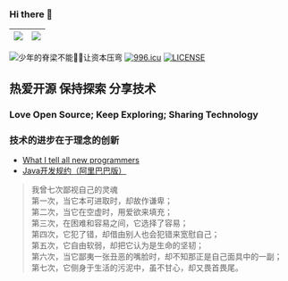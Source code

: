 ### Hi there 👋

| <img align="center" src="https://github-readme-stats.vercel.app/api?username=xiaohaoo&count_private=true&show_icons=true&icon_color=0366d6&text_color=24292e&bg_color=ffffff&hide_title=true&theme=buefy&hide_border=true" /> | <img align="center" src="https://github-readme-stats.vercel.app/api/top-langs/?username=xiaohaoo&theme=buefy&&repo=xiaohaoo.github.io&layout=compact&hide_border=true" /> |
|-------------------------------------------------------------------------------------------------------------------------------------------------------------------------------------------------------------------------------|---------------------------------------------------------------------------------------------------------------------------------------------------------------------------|

![少年的脊梁不能🙅‍♂️让资本压弯](https://img.shields.io/endpoint?color=blue&label=count&url=https%3A%2F%2Fhits.dwyl.com%2Fxiaohaoo%2Fxiaohaoo.json)
[![996.icu](https://img.shields.io/badge/link-996.icu-red.svg)](https://996.icu)
[![LICENSE](https://img.shields.io/badge/license-Anti%20996-blue.svg)](https://github.com/996icu/996.ICU/blob/master/LICENSE)

## 热爱开源 保持探索 分享技术

### Love Open Source; Keep Exploring; Sharing Technology

### 技术的进步在于理念的创新

- [What I tell all new programmers](https://josephg.com/blog/what-i-tell-all-new-programmers/)
- [Java开发规约（阿里巴巴版）](./assets/Java开发手册-嵩山版.pdf)

> 我曾七次鄙视自己的灵魂  
> 第一次，当它本可进取时，却故作谦卑；  
> 第二次，当它在空虚时，用爱欲来填充；  
> 第三次，在困难和容易之间，它选择了容易；  
> 第四次，它犯了错，却借由别人也会犯错来宽慰自己；  
> 第五次，它自由软弱，却把它认为是生命的坚韧；  
> 第六次，当它鄙夷一张丑恶的嘴脸时，却不知那正是自己面具中的一副；  
> 第七次，它侧身于生活的污泥中，虽不甘心，却又畏首畏尾。
